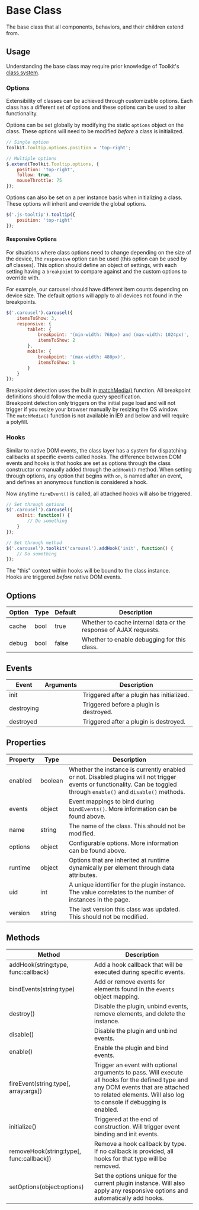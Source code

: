 # Base Class #

The base class that all components, behaviors, and their children extend from.

## Usage ##

Understanding the base class may require prior knowledge of Toolkit's [class system](class.md).

### Options ###

Extensibility of classes can be achieved through customizable options.
Each class has a different set of options and these options can be used to alter functionality.

Options can be set globally by modifying the static `options` object on the class.
These options will need to be modified *before* a class is initialized.

```javascript
// Single option
Toolkit.Tooltip.options.position = 'top-right';

// Multiple options
$.extend(Toolkit.Tooltip.options, {
    position: 'top-right',
    follow: true,
    mouseThrottle: 75
});
```

Options can also be set on a per instance basis when initializing a class.
These options will inherit and override the global options.

```javascript
$('.js-tooltip').tooltip({
    position: 'top-right'
});
```

#### Responsive Options ####

For situations where class options need to change depending on the size of the device, the `responsive` option
can be used (this option can be used by *all* classes). This option should define an object of settings,
with each setting having a `breakpoint` to compare against and the custom options to override with.

For example, our carousel should have different item counts depending on device size.
The default options will apply to all devices not found in the breakpoints.

```javascript
$('.carousel').carousel({
    itemsToShow: 3,
    responsive: {
        tablet: {
            breakpoint: '(min-width: 768px) and (max-width: 1024px)',
            itemsToShow: 2
        },
        mobile: {
            breakpoint: '(max-width: 480px)',
            itemsToShow: 1
        }
    }
});
```

<div class="notice is-info">
    Breakpoint detection uses the built in <a href="https://developer.mozilla.org/en-US/docs/Web/API/Window.matchMedia">matchMedia()</a> function.
    All breakpoint definitions should follow the media query specification.
</div>

<div class="notice is-warning">
    Breakpoint detection only triggers on the initial page load and will not trigger if you resize your browser
    manually by resizing the OS window.
</div>

<div class="notice is-error">
    The <code>matchMedia()</code> function is not available in IE9 and below and will require a polyfill.
</div>

### Hooks ###

Similar to native DOM events, the class layer has a system for dispatching callbacks at specific events called hooks.
The difference between DOM events and hooks is that hooks are set as options through the class constructor
or manually added through the `addHook()` method. When setting through options, any option that begins with `on`,
is named after an event, and defines an anonymous function is considered a hook.

Now anytime `fireEvent()` is called, all attached hooks will also be triggered.

```javascript
// Set through options
$('.carousel').carousel({
    onInit: function() {
        // Do something
    }
});

// Set through method
$('.carousel').toolkit('carousel').addHook('init', function() {
    // Do something
});
```

<div class="notice is-info">
    The "this" context within hooks will be bound to the class instance.
</div>

<div class="notice is-info">
    Hooks are triggered <i>before</i> native DOM events.
</div>

## Options ##

<table class="table is-striped data-table">
    <thead>
        <tr>
            <th>Option</th>
            <th>Type</th>
            <th>Default</th>
            <th>Description</th>
        </tr>
    </thead>
    <tbody>
        <tr>
            <td>cache</td>
            <td>bool</td>
            <td>true</td>
            <td>Whether to cache internal data or the response of AJAX requests.</td>
        </tr>
        <tr>
            <td>debug</td>
            <td>bool</td>
            <td>false</td>
            <td>Whether to enable debugging for this class.</td>
        </tr>
    </tbody>
</table>

## Events ##

<table class="table is-striped data-table">
    <thead>
        <tr>
            <th>Event</td>
            <th>Arguments</th>
            <th>Description</th>
        </tr>
    </thead>
    <tbody>
        <tr>
            <td>init</td>
            <td></td>
            <td>Triggered after a plugin has initialized.</td>
        </tr>
        <tr>
            <td>destroying</td>
            <td></td>
            <td>Triggered before a plugin is destroyed.</td>
        </tr>
        <tr>
            <td>destroyed</td>
            <td></td>
            <td>Triggered after a plugin is destroyed.</td>
        </tr>
    </tbody>
</table>

## Properties ##

<table class="table is-striped data-table">
    <thead>
        <tr>
            <th>Property</th>
            <th>Type</th>
            <th>Description</th>
        </tr>
    </thead>
    <tbody>
        <tr>
            <td>enabled</td>
            <td>boolean</td>
            <td>
                Whether the instance is currently enabled or not.
                Disabled plugins will not trigger events or functionality.
                Can be toggled through <code>enable()</code> and <code>disable()</code> methods.
            </td>
        </tr>
        <tr>
            <td>events</td>
            <td>object</td>
            <td>Event mappings to bind during <code>bindEvents()</code>. More information can be found above.</td>
        </tr>
        <tr>
            <td>name</td>
            <td>string</td>
            <td>The name of the class. This should not be modified.</td>
        </tr>
        <tr>
            <td>options</td>
            <td>object</td>
            <td>Configurable options. More information can be found above.</td>
        </tr>
        <tr>
            <td>runtime</td>
            <td>object</td>
            <td>Options that are inherited at runtime dynamically per element through data attributes.</td>
        </tr>
        <tr>
            <td>uid</td>
            <td>int</td>
            <td>
                A unique identifier for the plugin instance.
                The value correlates to the number of instances in the page.
            </td>
        </tr>
        <tr>
            <td>version</td>
            <td>string</td>
            <td>The last version this class was updated. This should not be modified.</td>
        </tr>
    </tbody>
</table>

## Methods ##

<table class="table is-striped data-table">
    <thead>
        <tr>
            <th>Method</th>
            <th>Description</th>
        </tr>
    </thead>
    <tbody>
        <tr>
            <td>addHook(string:type, func:callback)</td>
            <td>Add a hook callback that will be executed during specific events.</td>
        </tr>
        <tr>
            <td>bindEvents(string:type)</td>
            <td>Add or remove events for elements found in the <code>events</code> object mapping.</td>
        </tr>
        <tr>
            <td>destroy()</td>
            <td>Disable the plugin, unbind events, remove elements, and delete the instance.</td>
        </tr>
        <tr>
            <td>disable()</td>
            <td>Disable the plugin and unbind events.</td>
        </tr>
        <tr>
            <td>enable()</td>
            <td>Enable the plugin and bind events.</td>
        </tr>
        <tr>
            <td>fireEvent(string:type[, array:args])</td>
            <td>
                Trigger an event with optional arguments to pass.
                Will execute all hooks for the defined type and any DOM events that are attached to related elements.
                Will also log to console if debugging is enabled.
            </td>
        </tr>
        <tr>
            <td>initialize()</td>
            <td>Triggered at the end of construction. Will trigger event binding and init events.</td>
        </tr>
        <tr>
            <td>removeHook(string:type[, func:callback])</td>
            <td>
                Remove a hook callback by type.
                If no callback is provided, all hooks for that type will be removed.
            </td>
        </tr>
        <tr>
            <td>setOptions(object:options)</td>
            <td>
                Set the options unique for the current plugin instance.
                Will also apply any responsive options and automatically add hooks.
            </td>
        </tr>
    </tbody>
</table>